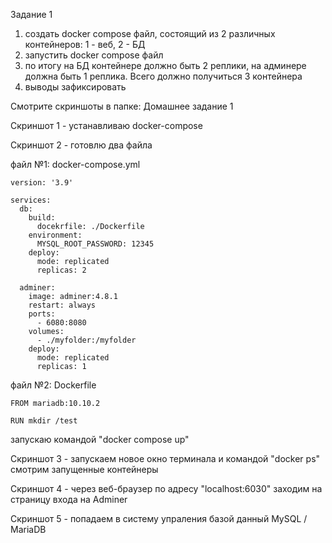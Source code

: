 Задание 1
1) создать docker compose файл, состоящий из 2 различных контейнеров: 1 - веб, 2 - БД
2) запустить docker compose файл
3) по итогу на БД контейнере должно быть 2 реплики, на админере должна быть 1 реплика. Всего должно получиться 3 контейнера
4) выводы зафиксировать

Смотрите скриншоты в папке: Домашнее задание 1

Скриншот 1 - устанавливаю docker-compose

Скриншот 2 - готовлю два файла

файл №1: docker-compose.yml

    version: '3.9'

    services:    
      db:
        build:
          docekrfile: ./Dockerfile
        environment:
          MYSQL_ROOT_PASSWORD: 12345
        deploy:
          mode: replicated
          replicas: 2

      adminer:
        image: adminer:4.8.1
        restart: always
        ports:
          - 6080:8080
        volumes:
          - ./myfolder:/myfolder
        deploy:
          mode: replicated
          replicas: 1

файл №2: Dockerfile

    FROM mariadb:10.10.2

    RUN mkdir /test

запускаю командой "docker compose up"

Скриншот 3 - запускаем новое окно терминала и командой "docker ps" смотрим запущенные контейнеры

Скриншот 4 - через веб-браузер по адресу "localhost:6030" заходим на страницу входа на Adminer

Скриншот 5 - попадаем в систему упраления базой данный MySQL / MariaDB
